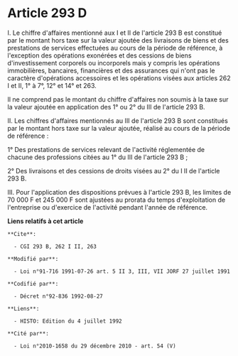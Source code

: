 # Article 293 D

I. Le chiffre d'affaires mentionné aux I et II de l'article 293 B est constitué par le montant hors taxe sur la valeur
ajoutée des livraisons de biens et des prestations de services effectuées au cours de la période de référence, à l'exception
des opérations exonérées et des cessions de biens d'investissement corporels ou incorporels mais y compris les opérations
immobilières, bancaires, financières et des assurances qui n'ont pas le caractère d'opérations accessoires et les opérations
visées aux articles 262 I et II, 1° à 7°, 12° et 14° et 263.

Il ne comprend pas le montant du chiffre d'affaires non soumis à la taxe sur la valeur ajoutée en application des 1° ou 2° du
III de l'article 293 B.

II. Les chiffres d'affaires mentionnés au III de l'article 293 B sont constitués par le montant hors taxe sur la valeur
ajoutée, réalisé au cours de la période de référence :

1° Des prestations de services relevant de l'activité réglementée de chacune des professions citées au 1° du III de l'article
293 B ;

2° Des livraisons et des cessions de droits visées au 2° du I II de l'article 293 B.

III. Pour l'application des dispositions prévues à l'article 293 B, les limites de 70 000 F et 245 000 F sont ajustées au
prorata du temps d'exploitation de l'entreprise ou d'exercice de l'activité pendant l'année de référence.

**Liens relatifs à cet article**

	**Cite**:

	  - CGI 293 B, 262 I II, 263

	**Modifié par**:

	  - Loi n°91-716 1991-07-26 art. 5 II 3, III, VII JORF 27 juillet 1991

	**Codifié par**:

	  - Décret n°92-836 1992-08-27

	**Liens**:

	  - HISTO: Edition du 4 juillet 1992

	**Cité par**:

	  - Loi n°2010-1658 du 29 décembre 2010 - art. 54 (V)
